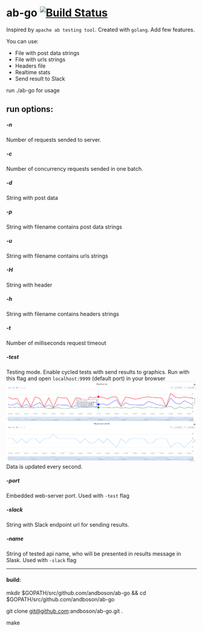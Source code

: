 # ab-go [![Build Status](https://travis-ci.org/andboson/ab-go.svg?branch=master)](https://travis-ci.org/andboson/ab-go)

Inspired by `apache ab testing tool`. Created with `golang`. Add few features.

You can use:

- File with post data strings
- File with urls strings
- Headers file
- Realtime stats
- Send result to Slack


run ./ab-go for usage

## run options:

##### -n
Number of requests sended to server.

##### -c
Number of concurrency requests sended in one batch.

##### -d
String with post data

##### -p
String with filename contains post data strings

##### -u
String with filename contains urls strings

##### -H
String with header

##### -h
String with filename contains headers strings

##### -t
Number of milliseconds request timeout

##### -test
Testing mode. Enable cycled tests with send results to graphics.
Run with this flag and open `localhost:9999` (default port) in your browser
<img src="tests/screenshot.png" />
Data is updated every second.

##### -port
Embedded web-server port. Used with `-test` flag

##### -slack
String with Slack endpoint url for sending results.

##### -name
String of tested api name, who will be presented in results message in Slask. Used with `-slack` flag

-----------------
#### build:
mkdir $GOPATH/src/github.com/andboson/ab-go && cd $GOPATH/src/github.com/andboson/ab-go

git clone git@github.com:andboson/ab-go.git .

make
